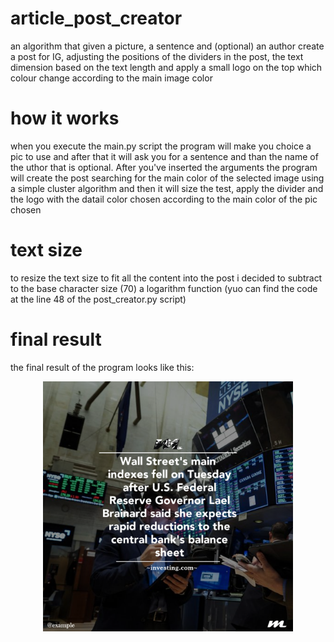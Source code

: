 # article_post_creator
an algorithm that given a picture, a sentence and (optional) an author create a post for IG, adjusting the positions of the dividers in the post, the text dimension based on the text length and apply a small logo on the top which colour change according to the main image color 
# how it works
when you execute the main.py script the program will make you choice a pic to use and after that it will ask you for a sentence and than the name of the uthor that is optional.
After you've inserted the arguments the program will create the post searching for the main color of the selected image using a simple cluster algorithm and then it will size the test, apply the divider and the logo with the datail color chosen according to the main color of the pic chosen   
# text size
to resize the text size to fit all the content into the post i decided to subtract to the base character size (70) a logarithm function (yuo can find the code at the line 48 of the post_creator.py script)
# final result
the final result of the program looks like this:

<p align="middle">
  <img src="post/post.png" alt="esample" width="400"/>
</p>

